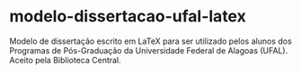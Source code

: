 # modelo-dissertacao-ufal-latex
Modelo de dissertação escrito em LaTeX para ser utilizado pelos alunos dos Programas de Pós-Graduação da Universidade Federal de Alagoas (UFAL). Aceito pela Biblioteca Central.
